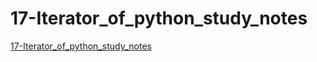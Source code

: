 # 17-Iterator_of_python_study_notes
[17-Iterator_of_python_study_notes](https://aiwithcloud.com/2022/09/14/17_iterator_of_python_study_notes/)